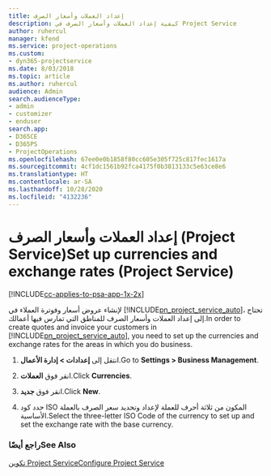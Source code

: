```yaml
---
title: إعداد العملات وأسعار الصرف
description: كيفية إعداد العملات وأسعار الصرف في Project Service
author: ruhercul
manager: kfend
ms.service: project-operations
ms.custom:
- dyn365-projectservice
ms.date: 8/03/2018
ms.topic: article
ms.author: ruhercul
audience: Admin
search.audienceType:
- admin
- customizer
- enduser
search.app:
- D365CE
- D365PS
- ProjectOperations
ms.openlocfilehash: 67ee0e0b1858f80cc605e305f725c817fec1617a
ms.sourcegitcommit: 4cf1dc1561b92fca4175f0b3813133c5e63ce8e6
ms.translationtype: HT
ms.contentlocale: ar-SA
ms.lasthandoff: 10/28/2020
ms.locfileid: "4132236"
---
```

# <a name="set-up-currencies-and-exchange-rates-project-service"></a><span data-ttu-id="089aa-103">إعداد العملات وأسعار الصرف (Project Service)</span><span class="sxs-lookup"><span data-stu-id="089aa-103">Set up currencies and exchange rates (Project Service)</span></span>

[!INCLUDE[cc-applies-to-psa-app-1x-2x](../includes/cc-applies-to-psa-app-1x-2x.md)]

<span data-ttu-id="089aa-104">لإنشاء عروض أسعار وفوترة العملاء في [!INCLUDE[pn_project_service_auto](../includes/pn-project-service-auto.md)]، تحتاج إلى إعداد العملات وأسعار الصرف للمناطق التي تمارس فيها أعمالك.</span><span class="sxs-lookup"><span data-stu-id="089aa-104">In order to create quotes and invoice your customers in [!INCLUDE[pn_project_service_auto](../includes/pn-project-service-auto.md)], you need to set up the currencies and exchange rates for the areas in which you do business.</span></span>  
  
1.  <span data-ttu-id="089aa-105">انتقل إلى **إعدادات > إدارة الأعمال**.</span><span class="sxs-lookup"><span data-stu-id="089aa-105">Go to **Settings > Business Management**.</span></span>  
  
2.  <span data-ttu-id="089aa-106">انقر فوق **العملات‏‎**.</span><span class="sxs-lookup"><span data-stu-id="089aa-106">Click **Currencies**.</span></span>  
  
3.  <span data-ttu-id="089aa-107">انقر فوق **جديد**.</span><span class="sxs-lookup"><span data-stu-id="089aa-107">Click **New**.</span></span>  
  
4.  <span data-ttu-id="089aa-108">حدد كود ISO المكون من ثلاثة أحرف للعملة لإعداد وتحديد سعر الصرف بالعملة الأساسية.</span><span class="sxs-lookup"><span data-stu-id="089aa-108">Select the three-letter ISO Code of the currency to set up and set the exchange rate with the base currency.</span></span>  
  
### <a name="see-also"></a><span data-ttu-id="089aa-109">راجع أيضًا</span><span class="sxs-lookup"><span data-stu-id="089aa-109">See Also</span></span>  
 [<span data-ttu-id="089aa-110">تكوين Project Service</span><span class="sxs-lookup"><span data-stu-id="089aa-110">Configure Project Service</span></span>](../psa/configure.md)
